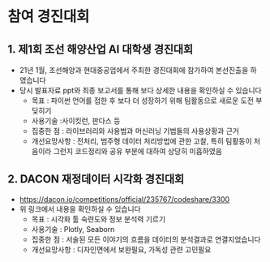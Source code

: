 # 참여 경진대회

## 1. 제1회 조선 해양산업 AI 대학생 경진대회

- 21년 1월, 조선해양과 현대중공업에서 주최한 경진대회에 참가하여 본선진출을 하였습니다
- 당시 발표자료 ppt와 최종 보고서를 통해 보다 상세한 내용을 확인하실 수 있습니다
  - 목표 : 파이썬 언어를 접한 후 보다 더 성장하기 위해 팀활동으로 새로운 도전 부딪히기
  - 사용기술 :사이킷런, 판다스 등
  - 집중한 점 : 라이브러리와 사용법과 머신러닝 기법들의 사용상황과 근거
  - 개선요망사항 : 전처리, 범주형 데이터 처리방법에 관한 고찰, 특히 팀활동이 처음이라 그런지 코드정리와 공유 부분에 대하여 상당히 미흡하였음 

## 2. DACON 재정데이터 시각화 경진대회

- https://dacon.io/competitions/official/235767/codeshare/3300
- 위 링크에서 내용을 확인하실 수 있습니다
  - 목표 : 시각화 툴 숙련도와 정보 분석력 기르기
  - 사용기술 : Plotly, Seaborn
  - 집중한 점 : 서술된 모든 이야기의 흐름을 데이터의 분석결과로 연결지었습니다
  - 개선요망사항 : 디자인면에서 보완필요, 가독성 관련 고민필요
